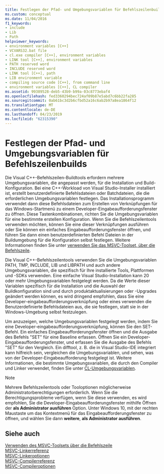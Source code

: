 ```yaml
---
title: Festlegen der Pfad- und Umgebungsvariablen für Befehlszeilenbuilds
ms.custom: conceptual
ms.date: 11/04/2016
f1_keywords:
- include
- Lib
- Path
helpviewer_keywords:
- environment variables [C++]
- VCVARS32.bat file
- cl.exe compiler [C++], environment variables
- LINK tool [C++], environment variables
- PATH reserved word
- INCLUDE reserved word
- LINK tool [C++], path
- LIB environment variable
- compiling source code [C++], from command line
- environment variables [C++], CL compiler
ms.assetid: 99389528-deb5-43b9-b99a-03c8773ebaf4
ms.openlocfilehash: fed3360294bec724af09b87e5abd7c6bb22fa285
ms.sourcegitcommit: 0ab61bc3d2b6cfbd52a16c6ab2b97a8ea1864f12
ms.translationtype: MT
ms.contentlocale: de-DE
ms.lasthandoff: 04/23/2019
ms.locfileid: "62315390"
---
```

# <a name="set-the-path-and-environment-variables-for-command-line-builds"></a>Festlegen der Pfad- und Umgebungsvariablen für Befehlszeilenbuilds

Die Visual C++-Befehlszeilen-Buildtools erfordern mehrere Umgebungsvariablen, die angepasst werden, für die Installation und Build-Konfiguration. Bei eine C++-Workload von Visual Studio-Installer installiert ist, erstellt benutzerdefinierte Befehlsdateien oder Batchdateien, die die erforderlichen Umgebungsvariablen festlegen. Das Installationsprogramm verwendet dann diese Befehlsdateien zum Erstellen von Verknüpfungen für das Windows-Startmenü zu einem Developer-Eingabeaufforderungsfenster zu öffnen. Diese Tastenkombinationen, richten Sie die Umgebungsvariablen für eine bestimmte erstellen Konfiguration. Wenn Sie die Befehlszeilentools verwenden möchten, können Sie eine dieser Verknüpfungen ausführen oder Sie können ein einfaches Eingabeaufforderungsfenster öffnen, und führen Sie dann einen benutzerdefinierten Befehl Dateien in der Buildumgebung für die Konfiguration selbst festlegen. Weitere Informationen finden Sie unter [verwenden Sie das MSVC-Toolset, über die Befehlszeile](building-on-the-command-line.md).

Die Visual C++-Befehlszeilentools verwenden Sie die Umgebungsvariablen PATH, TMP, INCLUDE, LIB und LIBPATH und auch andere Umgebungsvariablen, die spezifisch für Ihre installierte Tools, Plattformen und -SDKs verwenden. Eine einfache Visual Studio-Installation kann 20 oder mehr Umgebungsvariablen festgelegt werden. Da die Werte dieser Variablen spezifisch für die Installation und die Auswahl der Buildkonfiguration sind und durch produktaktualisierungen oder -Upgrades geändert werden können, es wird dringend empfohlen, dass Sie eine Developer-eingabeaufforderungsverknüpfung oder eines verwenden die Benutzerdefinierte Befehlsdateien aus, die sie festlegen, statt sie in der Windows-Umgebung selbst festzulegen.

Um anzuzeigen, welche Umgebungsvariablen festgelegt werden, indem Sie eine Developer-eingabeaufforderungsverknüpfung, können Sie den SET-Befehl. Ein einfaches Eingabeaufforderungsfenster öffnen und die Ausgabe des Befehls "SET" für eine Baseline erfassen. Öffnen Sie ein Developer-Eingabeaufforderungsfenster, und erfassen Sie die Ausgabe des Befehls "SET" für den Vergleich. Ein difftool, z. B. die in Visual Studio-IDE integriert kann hilfreich sein, vergleichen die Umgebungsvariablen, und sehen, was von der Developer-Eingabeaufforderung festgelegt ist. Weitere Informationen, die bestimmte Umgebungsvariablen, die durch den Compiler und Linker verwendet, finden Sie unter [CL-Umgebungsvariablen](reference/cl-environment-variables.md).

> [!NOTE]
>  Mehrere Befehlszeilentools oder Tooloptionen möglicherweise Administratorberechtigungen erforderlich. Wenn Sie die Berechtigungsprobleme verfügen, wenn Sie diese verwenden, es wird empfohlen, Sie die Developer-Eingabeaufforderungsfenster mithilfe Öffnen der **als Administrator ausführen** Option. Unter Windows 10, mit der rechten Maustaste um das Kontextmenü für das Eingabeaufforderungsfenster zu öffnen, und wählen Sie dann **weitere**, **als Administrator ausführen**.

## <a name="see-also"></a>Siehe auch

[Verwenden des MSVC-Toolsets über die Befehlszeile](building-on-the-command-line.md)<br/>
[MSVC-Linkerreferenz](reference/linking.md)<br/>
[MSVC-Linkeroptionen](reference/linker-options.md)<br/>
[MSVC-Compilerreferenz](reference/compiling-a-c-cpp-program.md)<br/>
[MSVC-Compileroptionen](reference/compiler-options.md)
